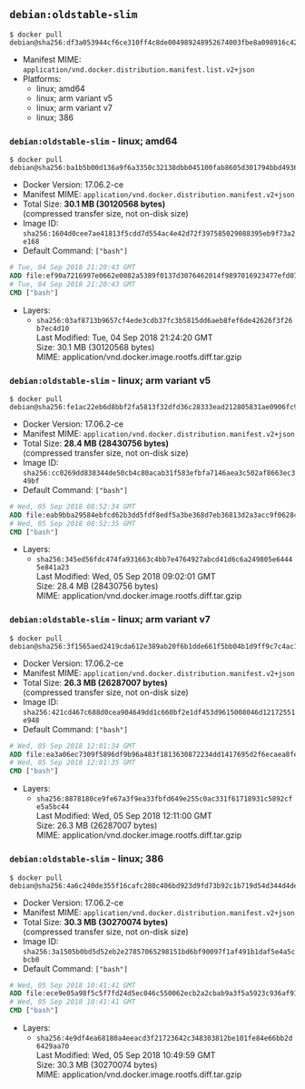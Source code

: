 ## `debian:oldstable-slim`

```console
$ docker pull debian@sha256:df3a053944cf6ce310ff4c8de004989248952674003fbe8a098916c428bc2a78
```

-	Manifest MIME: `application/vnd.docker.distribution.manifest.list.v2+json`
-	Platforms:
	-	linux; amd64
	-	linux; arm variant v5
	-	linux; arm variant v7
	-	linux; 386

### `debian:oldstable-slim` - linux; amd64

```console
$ docker pull debian@sha256:ba1b5b00d136a9f6a3350c32138dbb045100fab8605d301794bbd4936c3a99a2
```

-	Docker Version: 17.06.2-ce
-	Manifest MIME: `application/vnd.docker.distribution.manifest.v2+json`
-	Total Size: **30.1 MB (30120568 bytes)**  
	(compressed transfer size, not on-disk size)
-	Image ID: `sha256:1604d0cee7ae41813f5cdd7d554ac4e42d72f397585029088395eb9f73a2e168`
-	Default Command: `["bash"]`

```dockerfile
# Tue, 04 Sep 2018 21:20:43 GMT
ADD file:ef90a7216997e0662e0082a5389f0137d3076462014f9897016923477efd0783 in / 
# Tue, 04 Sep 2018 21:20:43 GMT
CMD ["bash"]
```

-	Layers:
	-	`sha256:03af8713b9657cf4ede3cdb37fc3b5815dd6aeb8fef6de42626f3f26b7ec4d10`  
		Last Modified: Tue, 04 Sep 2018 21:24:20 GMT  
		Size: 30.1 MB (30120568 bytes)  
		MIME: application/vnd.docker.image.rootfs.diff.tar.gzip

### `debian:oldstable-slim` - linux; arm variant v5

```console
$ docker pull debian@sha256:fe1ac22eb6d8bbf2fa5813f32dfd36c28333ead212805831ae0906fc935f4174
```

-	Docker Version: 17.06.2-ce
-	Manifest MIME: `application/vnd.docker.distribution.manifest.v2+json`
-	Total Size: **28.4 MB (28430756 bytes)**  
	(compressed transfer size, not on-disk size)
-	Image ID: `sha256:cc0269dd838344de50cb4c80acab31f583efbfa7146aea3c502af8663ec349bf`
-	Default Command: `["bash"]`

```dockerfile
# Wed, 05 Sep 2018 08:52:34 GMT
ADD file:eab9bba29584ebfcd62b3dd5fdf8edf5a3be368d7eb36813d2a3acc9f06284e1 in / 
# Wed, 05 Sep 2018 08:52:35 GMT
CMD ["bash"]
```

-	Layers:
	-	`sha256:345ed56fdc474fa931663c4bb7e4764927abcd41d6c6a249805e64445e841a23`  
		Last Modified: Wed, 05 Sep 2018 09:02:01 GMT  
		Size: 28.4 MB (28430756 bytes)  
		MIME: application/vnd.docker.image.rootfs.diff.tar.gzip

### `debian:oldstable-slim` - linux; arm variant v7

```console
$ docker pull debian@sha256:3f1565aed2419cda612e389ab20f6b1dde661f5bb04b1d9ff9c7c4ac12d178e1
```

-	Docker Version: 17.06.2-ce
-	Manifest MIME: `application/vnd.docker.distribution.manifest.v2+json`
-	Total Size: **26.3 MB (26287007 bytes)**  
	(compressed transfer size, not on-disk size)
-	Image ID: `sha256:421cd467c688d0cea904649dd1c660bf2e1df453d9615008046d12172551e948`
-	Default Command: `["bash"]`

```dockerfile
# Wed, 05 Sep 2018 12:01:34 GMT
ADD file:ea3a06ec7309f5896df9b96a483f1813630872234dd1417695d2f6ecaea8fe74 in / 
# Wed, 05 Sep 2018 12:01:35 GMT
CMD ["bash"]
```

-	Layers:
	-	`sha256:8878180ce9fe67a3f9ea33fbfd649e255c0ac331f61718931c5892cfe5a5bc44`  
		Last Modified: Wed, 05 Sep 2018 12:11:00 GMT  
		Size: 26.3 MB (26287007 bytes)  
		MIME: application/vnd.docker.image.rootfs.diff.tar.gzip

### `debian:oldstable-slim` - linux; 386

```console
$ docker pull debian@sha256:4a6c240de355f16cafc280c406bd923d9fd73b92c1b719d54d344d4de0f6faab
```

-	Docker Version: 17.06.2-ce
-	Manifest MIME: `application/vnd.docker.distribution.manifest.v2+json`
-	Total Size: **30.3 MB (30270074 bytes)**  
	(compressed transfer size, not on-disk size)
-	Image ID: `sha256:3a1505b0bd5d52eb2e27857065298151bd6bf90097f1af491b1daf5e4a5cbcb0`
-	Default Command: `["bash"]`

```dockerfile
# Wed, 05 Sep 2018 10:41:41 GMT
ADD file:ece9e05a98f5c5f7fd24d5ec046c550062ecb2a2cbab9a3f5a5923c936af916f in / 
# Wed, 05 Sep 2018 10:41:41 GMT
CMD ["bash"]
```

-	Layers:
	-	`sha256:4e9df4ea68180a4eeacd3f21723642c348303812be101fe84e66bb2d6429aa70`  
		Last Modified: Wed, 05 Sep 2018 10:49:59 GMT  
		Size: 30.3 MB (30270074 bytes)  
		MIME: application/vnd.docker.image.rootfs.diff.tar.gzip
